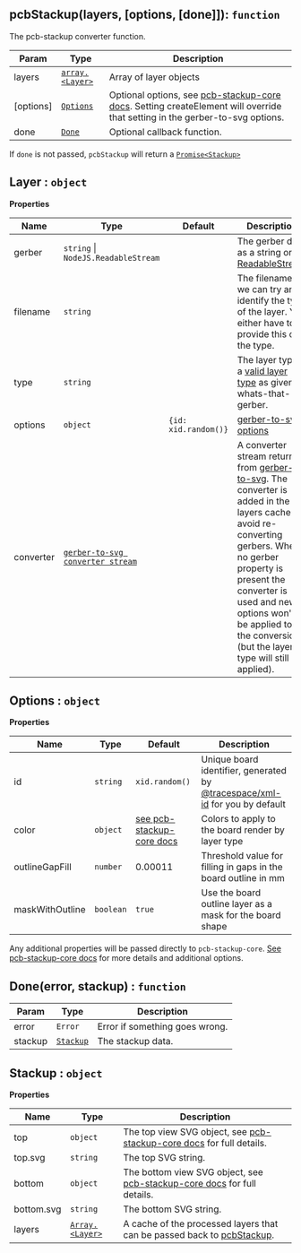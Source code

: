 <a name="pcbStackup"></a>

## pcbStackup(layers, [options, [done]]): `function`

The pcb-stackup converter function.

| Param     | Type                      | Description                                                                                                                      |
| --------- | ------------------------- | -------------------------------------------------------------------------------------------------------------------------------- |
| layers    | [`array.<Layer>`](#Layer) | Array of layer objects                                                                                                           |
| [options] | [`Options`](#Options)     | Optional options, see [pcb-stackup-core docs][1]. Setting createElement will override that setting in the gerber-to-svg options. |
| done      | [`Done`](#Done)           | Optional callback function.                                                                                                      |

If `done` is not passed, `pcbStackup` will return a [`Promise<Stackup>`](#Stackup)

<a name="Layer"></a>

## Layer : `object`

**Properties**

| Name      | Type                                    | Default              | Description                                                                                                                                                                                                                                                                             |
| --------- | --------------------------------------- | -------------------- | --------------------------------------------------------------------------------------------------------------------------------------------------------------------------------------------------------------------------------------------------------------------------------------- |
| gerber    | `string` &#124; `NodeJS.ReadableStream` |                      | The gerber data as a string or [ReadableStream][2]                                                                                                                                                                                                                                      |
| filename  | `string`                                |                      | The filename so we can try and identify the type of the layer. You either have to provide this or the type.                                                                                                                                                                             |
| type      | `string`                                |                      | The layer type, a [valid layer type][3] as given by whats-that-gerber.                                                                                                                                                                                                                  |
| options   | `object`                                | `{id: xid.random()}` | [gerber-to-svg options][4]                                                                                                                                                                                                                                                              |
| converter | [`gerber-to-svg converter stream`][6]   |                      | A converter stream returned from [gerber-to-svg][4]. The converter is added in the layers cache to avoid re-converting gerbers. When no gerber property is present the converter is used and new options won't be applied to the conversion (but the layer type will still be applied). |

<a name="Options"></a>

## Options : `object`

**Properties**

| Name            | Type      | Default                        | Description                                                                      |
| --------------- | --------- | ------------------------------ | -------------------------------------------------------------------------------- |
| id              | `string`  | `xid.random()`                 | Unique board identifier, generated by [@tracespace/xml-id][7] for you by default |
| color           | `object`  | [see pcb-stackup-core docs][1] | Colors to apply to the board render by layer type                                |
| outlineGapFill  | `number`  | 0.00011                        | Threshold value for filling in gaps in the board outline in mm                   |
| maskWithOutline | `boolean` | `true`                         | Use the board outline layer as a mask for the board shape                        |

Any additional properties will be passed directly to `pcb-stackup-core`. [See pcb-stackup-core docs][1] for more details and additional options.

<a name="Done"></a>

## Done(error, stackup) : `function`

| Param   | Type                  | Description                    |
| ------- | --------------------- | ------------------------------ |
| error   | `Error`               | Error if something goes wrong. |
| stackup | [`Stackup`](#Stackup) | The stackup data.              |

<a name="Stackup"></a>

## Stackup : `object`

**Properties**

| Name       | Type                      | Description                                                                           |
| ---------- | ------------------------- | ------------------------------------------------------------------------------------- |
| top        | `object`                  | The top view SVG object, see [pcb-stackup-core docs][5] for full details.             |
| top.svg    | `string`                  | The top SVG string.                                                                   |
| bottom     | `object`                  | The bottom view SVG object, see [pcb-stackup-core docs][5] for full details.          |
| bottom.svg | `string`                  | The bottom SVG string.                                                                |
| layers     | [`Array.<Layer>`](#Layer) | A cache of the processed layers that can be passed back to [pcbStackup](#pcbStackup). |

[1]: ../pcb-stackup-core/README.md#options
[2]: https://nodejs.org/api/stream.html#stream_readable_streams
[3]: ../whats-that-gerber/README.md#layer-types-and-names
[4]: ../gerber-to-svg/API.md#options
[5]: ../pcb-stackup-core/README.md#usage
[6]: ../gerber-to-svg/API.md#streaming-api
[7]: ../xml-id
